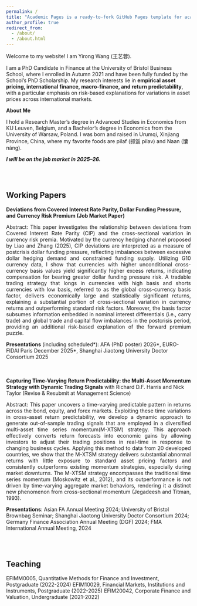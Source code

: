 ```yaml
---
permalink: /
title: "Academic Pages is a ready-to-fork GitHub Pages template for academic personal websites"
author_profile: true
redirect_from: 
  - /about/
  - /about.html
---
```


Welcome to my website! I am Yirong Wang (王艺蓉).

I am a PhD Candidate in Finance at the University of Bristol Business School, where I enrolled in Autumn 2021 and have been fully funded by the School’s PhD Scholarship. My research interests lie in **empirical asset pricing, international finance, macro-finance, and return predictability**, with a particular emphasis on risk-based explanations for variations in asset prices across international markets. 

**About Me** 

I hold a Research Master’s degree in Advanced Studies in Economics from KU Leuven, Belgium, and a Bachelor’s degree in Economics from the University of Warsaw, Poland. I was born and raised in Urumqi, Xinjiang Province, China, where my favorite foods are pilaf (抓饭 pilav) and Naan (馕 náng).


***I will be on the job market in 2025–26.***


<br><br>   <!-- adds two line breaks -->

## Working Papers

**Deviations from Covered Interest Rate Parity, Dollar Funding Pressure, and Currency Risk Premium (Job Market Paper)**
<p align="justify">
Abstract: This paper investigates the relationship between deviations from Covered Interest Rate Parity (CIP)
and the cross-sectional variation in currency risk premia. Motivated by the currency hedging channel proposed
by Liao and Zhang (2025), CIP deviations are interpreted as a measure of postcrisis dollar funding pressure,
reflecting imbalances between excessive dollar hedging demand and constrained funding supply. Utilizing G10
currency data, I show that currencies with higher unconditional cross-currency basis values yield significantly
higher excess returns, indicating compensation for bearing greater dollar funding pressure risk. A tradable
trading strategy that longs in currencies with high basis and shorts currencies with low basis, referred to as the
global cross-currency basis factor, delivers economically large and statistically significant returns, explaining
a substantial portion of cross-sectional variation in currency returns and outperforming standard risk factors.
Moreover, the basis factor subsumes information embedded in nominal interest differentials (i.e., carry trade)
and global trade and capital flow imbalances in the postcrisis period, providing an additional risk-based
explanation of the forward premium puzzle.
</p>   

**Presentations** (including scheduled*): AFA (PhD poster) 2026*, EURO-FIDAI Paris December 2025*, Shanghai Jiaotong University Doctor Consortium 2025

<br><br> 
**Capturing Time-Varying Return Predictability: the Multi-Asset Momentum Strategy with Dynamic Trading Signals** with Richard D.F. Harris and Nick Taylor (Revise & Resubmit at Management Science)

<p align="justify">
Abstract: This paper uncovers a time-varying predictable pattern in returns across the bond, equity, and forex markets. Exploiting these time variations in cross-asset return predictability, we develop a dynamic approach to generate out-of-sample trading signals that are employed in a diversified multi-asset time series momentum(M-XTSM) strategy. This approach effectively converts return forecasts into economic gains by allowing investors to adjust their trading positions in real-time in response to changing business cycles. Applying this method to data from 20 developed countries, we show that the M-XTSM strategy delivers substantial abnormal returns with little exposure to standard asset pricing factors and consistently outperforms existing momentum strategies, especially during market downturns. The M-XTSM strategy encompasses the traditional time series momentum (Moskowitz et al., 2012), and its outperformance is not driven by time-varying aggregate market behaviors, rendering it a distinct new phenomenon from cross-sectional momentum (Jegadeesh and Titman, 1993).
</p>   

**Presentations**: Asian FA Annual Meeting 2024; University of Bristol Brownbag Seminar; Shanghai
Jiaotong University Doctor Consortium 2024; Germany Finance Association Annual Meeting (DGF) 2024;
FMA International Annual Meeting, 2024

<br><br>
## Teaching
EFIMM0005, Quantitative Methods for Finance and Investment, Postgraduate (2022-2024)
EFIM10029, Financial Markets, Institutions and Instruments, Postgraduate (2022-2025)
EFIM20042, Corporate Finance and Valuation, Undergraduate (2021-2022)

<br><br>


